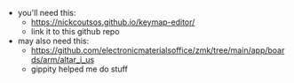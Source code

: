 * you'll need this:
  * https://nickcoutsos.github.io/keymap-editor/
  * link it to this github repo
* may also need this:
  * https://github.com/electronicmaterialsoffice/zmk/tree/main/app/boards/arm/altar_i_us
  * gippity helped me do stuff
